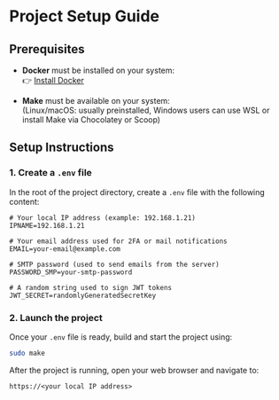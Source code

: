 # Project Setup Guide

## Prerequisites

- **Docker** must be installed on your system:  
  👉 [Install Docker](https://docs.docker.com/get-docker/)

- **Make** must be available on your system:  
  (Linux/macOS: usually preinstalled, Windows users can use WSL or install Make via Chocolatey or Scoop)

## Setup Instructions

### 1. Create a `.env` file

In the root of the project directory, create a `.env` file with the following content:

```env
# Your local IP address (example: 192.168.1.21)
IPNAME=192.168.1.21

# Your email address used for 2FA or mail notifications
EMAIL=your-email@example.com

# SMTP password (used to send emails from the server)
PASSWORD_SMP=your-smtp-password

# A random string used to sign JWT tokens
JWT_SECRET=randomlyGeneratedSecretKey
```

### 2. Launch the project

Once your `.env` file is ready, build and start the project using:

```bash
sudo make
```

After the project is running, open your web browser and navigate to:

```https://<your local IP address>```
